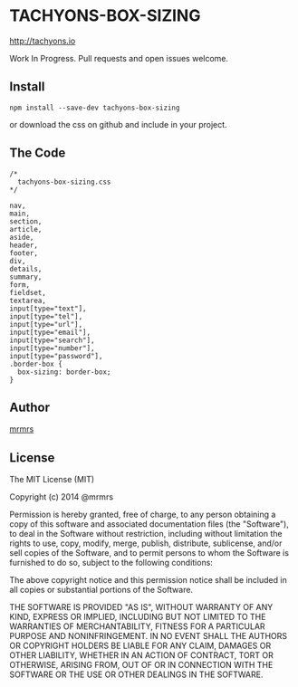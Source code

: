 # TACHYONS-BOX-SIZING

http://tachyons.io

Work In Progress. Pull requests and open issues welcome.

## Install
```
npm install --save-dev tachyons-box-sizing
```
or download the css on github and include in your project.

## The Code
```
/*
  tachyons-box-sizing.css
*/

nav,
main,
section,
article,
aside,
header,
footer,
div,
details,
summary,
form,
fieldset,
textarea,
input[type="text"],
input[type="tel"],
input[type="url"],
input[type="email"],
input[type="search"],
input[type="number"],
input[type="password"],
.border-box {
  box-sizing: border-box;
}
```

## Author

[mrmrs](http://mrmrs.io)

## License

The MIT License (MIT)

Copyright (c) 2014 @mrmrs

Permission is hereby granted, free of charge, to any person obtaining a copy
of this software and associated documentation files (the "Software"), to deal
in the Software without restriction, including without limitation the rights
to use, copy, modify, merge, publish, distribute, sublicense, and/or sell
copies of the Software, and to permit persons to whom the Software is
furnished to do so, subject to the following conditions:

The above copyright notice and this permission notice shall be included in
all copies or substantial portions of the Software.

THE SOFTWARE IS PROVIDED "AS IS", WITHOUT WARRANTY OF ANY KIND, EXPRESS OR
IMPLIED, INCLUDING BUT NOT LIMITED TO THE WARRANTIES OF MERCHANTABILITY,
FITNESS FOR A PARTICULAR PURPOSE AND NONINFRINGEMENT. IN NO EVENT SHALL THE
AUTHORS OR COPYRIGHT HOLDERS BE LIABLE FOR ANY CLAIM, DAMAGES OR OTHER
LIABILITY, WHETHER IN AN ACTION OF CONTRACT, TORT OR OTHERWISE, ARISING FROM,
OUT OF OR IN CONNECTION WITH THE SOFTWARE OR THE USE OR OTHER DEALINGS IN
THE SOFTWARE.

